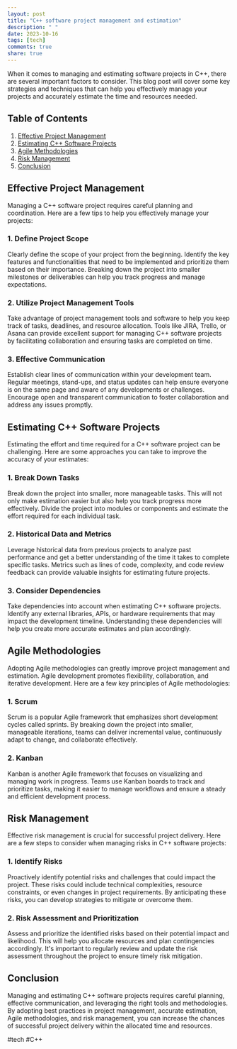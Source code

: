 ```yaml
---
layout: post
title: "C++ software project management and estimation"
description: " "
date: 2023-10-16
tags: [tech]
comments: true
share: true
---
```


When it comes to managing and estimating software projects in C++, there are several important factors to consider. This blog post will cover some key strategies and techniques that can help you effectively manage your projects and accurately estimate the time and resources needed.

## Table of Contents

1. [Effective Project Management](#effective-project-management)
2. [Estimating C++ Software Projects](#estimating-c-software-projects)
3. [Agile Methodologies](#agile-methodologies)
4. [Risk Management](#risk-management)
5. [Conclusion](#conclusion)

## Effective Project Management

Managing a C++ software project requires careful planning and coordination. Here are a few tips to help you effectively manage your projects:

### 1. Define Project Scope

Clearly define the scope of your project from the beginning. Identify the key features and functionalities that need to be implemented and prioritize them based on their importance. Breaking down the project into smaller milestones or deliverables can help you track progress and manage expectations.

### 2. Utilize Project Management Tools

Take advantage of project management tools and software to help you keep track of tasks, deadlines, and resource allocation. Tools like JIRA, Trello, or Asana can provide excellent support for managing C++ software projects by facilitating collaboration and ensuring tasks are completed on time.

### 3. Effective Communication

Establish clear lines of communication within your development team. Regular meetings, stand-ups, and status updates can help ensure everyone is on the same page and aware of any developments or challenges. Encourage open and transparent communication to foster collaboration and address any issues promptly.

## Estimating C++ Software Projects

Estimating the effort and time required for a C++ software project can be challenging. Here are some approaches you can take to improve the accuracy of your estimates:

### 1. Break Down Tasks

Break down the project into smaller, more manageable tasks. This will not only make estimation easier but also help you track progress more effectively. Divide the project into modules or components and estimate the effort required for each individual task.

### 2. Historical Data and Metrics

Leverage historical data from previous projects to analyze past performance and get a better understanding of the time it takes to complete specific tasks. Metrics such as lines of code, complexity, and code review feedback can provide valuable insights for estimating future projects.

### 3. Consider Dependencies

Take dependencies into account when estimating C++ software projects. Identify any external libraries, APIs, or hardware requirements that may impact the development timeline. Understanding these dependencies will help you create more accurate estimates and plan accordingly.

## Agile Methodologies

Adopting Agile methodologies can greatly improve project management and estimation. Agile development promotes flexibility, collaboration, and iterative development. Here are a few key principles of Agile methodologies:

### 1. Scrum

Scrum is a popular Agile framework that emphasizes short development cycles called sprints. By breaking down the project into smaller, manageable iterations, teams can deliver incremental value, continuously adapt to change, and collaborate effectively.

### 2. Kanban

Kanban is another Agile framework that focuses on visualizing and managing work in progress. Teams use Kanban boards to track and prioritize tasks, making it easier to manage workflows and ensure a steady and efficient development process.

## Risk Management

Effective risk management is crucial for successful project delivery. Here are a few steps to consider when managing risks in C++ software projects:

### 1. Identify Risks

Proactively identify potential risks and challenges that could impact the project. These risks could include technical complexities, resource constraints, or even changes in project requirements. By anticipating these risks, you can develop strategies to mitigate or overcome them.

### 2. Risk Assessment and Prioritization

Assess and prioritize the identified risks based on their potential impact and likelihood. This will help you allocate resources and plan contingencies accordingly. It's important to regularly review and update the risk assessment throughout the project to ensure timely risk mitigation.

## Conclusion

Managing and estimating C++ software projects requires careful planning, effective communication, and leveraging the right tools and methodologies. By adopting best practices in project management, accurate estimation, Agile methodologies, and risk management, you can increase the chances of successful project delivery within the allocated time and resources.

#tech #C++